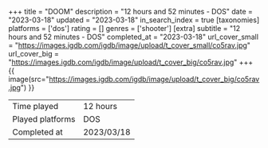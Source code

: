 +++
title = "DOOM"
description = "12 hours and 52 minutes - DOS"
date = "2023-03-18"
updated = "2023-03-18"
in_search_index = true
[taxonomies]
platforms = ['dos']
rating = []
genres = ['shooter']
[extra]
subtitle = "12 hours and 52 minutes - DOS"
completed_at = "2023-03-18"
url_cover_small = "https://images.igdb.com/igdb/image/upload/t_cover_small/co5rav.jpg"
url_cover_big = "https://images.igdb.com/igdb/image/upload/t_cover_big/co5rav.jpg"
+++
{{ image(src="https://images.igdb.com/igdb/image/upload/t_cover_big/co5rav.jpg") }}

|              |            |
| ------------ | ---------- |
| Time played  | 12 hours |
| Played platforms    | DOS |
| Completed at | 2023/03/18 |



